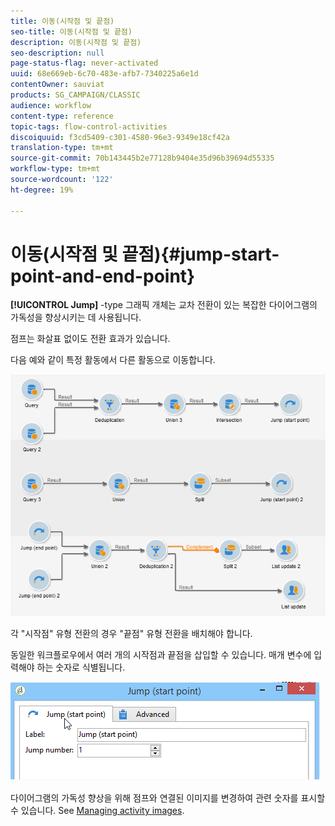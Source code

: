 ```yaml
---
title: 이동(시작점 및 끝점)
seo-title: 이동(시작점 및 끝점)
description: 이동(시작점 및 끝점)
seo-description: null
page-status-flag: never-activated
uuid: 68e669eb-6c70-483e-afb7-7340225a6e1d
contentOwner: sauviat
products: SG_CAMPAIGN/CLASSIC
audience: workflow
content-type: reference
topic-tags: flow-control-activities
discoiquuid: f3cd5409-c301-4580-96e3-9349e18cf42a
translation-type: tm+mt
source-git-commit: 70b143445b2e77128b9404e35d96b39694d55335
workflow-type: tm+mt
source-wordcount: '122'
ht-degree: 19%

---
```



# 이동(시작점 및 끝점){#jump-start-point-and-end-point}

**[!UICONTROL Jump]** -type 그래픽 개체는 교차 전환이 있는 복잡한 다이어그램의 가독성을 향상시키는 데 사용됩니다.

점프는 화살표 없이도 전환 효과가 있습니다.

다음 예와 같이 특정 활동에서 다른 활동으로 이동합니다.

![](assets/s_user_segmentation_jump_sample.png)

각 &quot;시작점&quot; 유형 전환의 경우 &quot;끝점&quot; 유형 전환을 배치해야 합니다.

동일한 워크플로우에서 여러 개의 시작점과 끝점을 삽입할 수 있습니다. 매개 변수에 입력해야 하는 숫자로 식별됩니다.

![](assets/s_user_segmentation_jump_in.png)

다이어그램의 가독성 향상을 위해 점프와 연결된 이미지를 변경하여 관련 숫자를 표시할 수 있습니다. See [Managing activity images](../../workflow/using/managing-activity-images.md).

